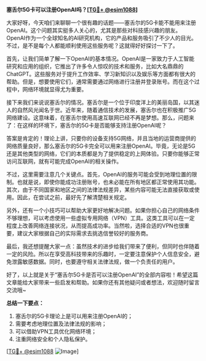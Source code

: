 **塞舌尔5G卡可以注册OpenAI吗？[[TG💪+ @esim1088](https://t.me/s/esim1088)]**

大家好呀，今天咱们来聊聊一个很有趣的话题——塞舌尔的5G卡能不能用来注册OpenAI。这个问题其实挺多人关心的，尤其是那些对科技感兴趣的朋友。OpenAI作为一个全球知名的AI研究机构，它的产品和服务吸引了不少人的目光。不过，是不是每个人都能顺利使用这些服务呢？这就得好好探讨一下了。

首先，让我们简单了解一下OpenAI的基本情况。OpenAI是一家致力于人工智能研究和应用的组织，它推出了许多令人惊叹的技术和服务，比如大名鼎鼎的ChatGPT。这些服务对于提升工作效率、学习新知识以及娱乐等方面都有很大的帮助。但是，想要使用它们，通常需要通过网络进行注册并登录账号。而在这个过程中，网络环境就显得尤为重要。

接下来我们来说说塞舌尔的情况。塞舌尔是一个位于印度洋上的美丽岛国，以其迷人的自然风光闻名于世。近年来，随着通信技术的发展，塞舌尔也在积极推广5G网络建设。这意味着，在塞舌尔使用高速互联网已经不再是梦想。那么，问题来了：在这样的环境下，塞舌尔的5G卡是否能够支持注册OpenAI呢？

答案是肯定的！理论上讲，只要你的设备支持5G网络，并且当地的运营商提供的网络质量良好，那么塞舌尔的5G卡完全可以用来注册OpenAI。毕竟，无论是5G还是其他类型的网络，它们的本质都是为了提供稳定的上网体验。只要你能够正常访问互联网，就有可能完成OpenAI的相关操作。

不过，这里需要注意几个关键点。首先，OpenAI的服务可能会受到地理位置的限制。也就是说，即使你能成功注册账号，也未必能在所有地区都正常使用其功能。其次，由于不同国家和地区之间的法律法规差异，某些内容可能无法直接获取或使用。因此，在尝试之前，最好先了解清楚相关规定。

另外，还有一个小技巧可以帮助大家更好地解决问题。如果你担心自己的网络条件不够理想，可以考虑使用一些虚拟专用网络（VPN）工具。这类工具可以在一定程度上改善网络连接状况，从而提高成功率。当然啦，选择合适的VPN也很重要，建议大家根据自己的实际需求去挑选信誉较好的服务商。

最后，我还想提醒大家一点：虽然技术的进步给我们带来了便利，但同时也伴随着一定的风险。所以在享受高科技带来的乐趣时，一定要注意保护个人信息安全，避免泄露敏感数据。同时，也要遵守相关法律法规，做一个负责任的用户。

好了，以上就是关于“塞舌尔5G卡是否可以注册OpenAI”的全部内容啦！希望这篇文章能给大家带来一些启发和帮助。如果你还有其他疑问或者想法，欢迎随时留言交流哦~

**总结一下要点：**
1. 塞舌尔的5G卡理论上是可以用来注册OpenAI的；
2. 需要考虑地理位置及法律法规的影响；
3. 可以借助VPN工具优化网络环境；
4. 注重网络安全和个人隐私保护。

[[TG💪+ @esim1088](https://t.me/s/esim1088) ![Image](https://i.postimg.cc/4NQfJmqS/Snipaste-2025-05-13-00-14-12.png)]